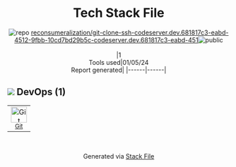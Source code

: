 <!--
&lt;--- Readme.md Snippet without images Start ---&gt;
## Tech Stack
reconsumeralization/git-clone-ssh-codeserver.dev.681817c3-eabd-4512-9fbb-10cd7bd29b5c-codeserver.dev.681817c3-eabd-451 is built on the following main stack:



Full tech stack [here](/techstack.md)

&lt;--- Readme.md Snippet without images End ---&gt;

&lt;--- Readme.md Snippet with images Start ---&gt;
## Tech Stack
reconsumeralization/git-clone-ssh-codeserver.dev.681817c3-eabd-4512-9fbb-10cd7bd29b5c-codeserver.dev.681817c3-eabd-451 is built on the following main stack:



Full tech stack [here](/techstack.md)

&lt;--- Readme.md Snippet with images End ---&gt;
-->
<div align="center">

# Tech Stack File
![](https://img.stackshare.io/repo.svg "repo") [reconsumeralization/git-clone-ssh-codeserver.dev.681817c3-eabd-4512-9fbb-10cd7bd29b5c-codeserver.dev.681817c3-eabd-451](https://github.com/reconsumeralization/git-clone-ssh-codeserver.dev.681817c3-eabd-4512-9fbb-10cd7bd29b5c-codeserver.dev.681817c3-eabd-451)![](https://img.stackshare.io/public_badge.svg "public")
<br/><br/>
|1<br/>Tools used|01/05/24 <br/>Report generated|
|------|------|
</div>

## <img src='https://img.stackshare.io/devops.svg'/> DevOps (1)
<table><tr>
  <td align='center'>
  <img width='36' height='36' src='https://img.stackshare.io/service/1046/git.png' alt='Git'>
  <br>
  <sub><a href="http://git-scm.com/">Git</a></sub>
  <br>
  <sub></sub>
</td>

</tr>
</table>

<br/>
<div align='center'>

Generated via [Stack File](https://github.com/marketplace/stack-file)
